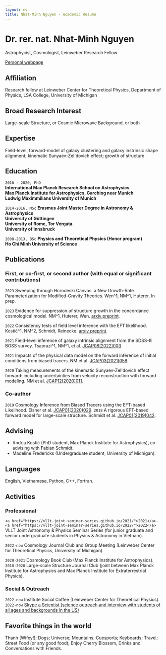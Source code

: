 ```yaml
---
layout: cv
title: Nhat-Minh Nguyen - Academic Resume
---
```

# Dr. rer. nat. Nhat-Minh Nguyen
Astrophycist, Cosmologist, Leinweber Research Fellow

<div id="webaddress">
<a href="https://minhmpa.github.io/">Personal webpage</a>
</div>

## Affiliation

Research fellow at Leinweber Center for Theoretical Physics, Department of Physics, LSA College, University of Michigan

## Broad Research Interest

Large-scale Structure, or Cosmic Microwave Background, or both

## Expertise

Field-level, forward-model of galaxy clustering and galaxy instrinsic shape alignment; kinematic Sunyaev-Zel'dovich effect; growth of structure


## Education

`2016 - 2020, PhD`  
__International Max Planck Research School on Astrophysics__  
__Max Planck Institute for Astrophysics, Garching near Munich__  
__Ludwig Maximmilians University of Munich__

`2014-2016, MSc`
__Erasmus Joint Master Degree in Astronomy & Astrophysics__  
__University of G&ouml;ttingen__  
__University of Rome, Tor Vergata__  
__University of Innsbruck__

`2008-2013, BSc`
__Physics and Theoretical Physics (Honor program)__  
__Ho Chi Minh University of Science__

## Publications

<!-- A list is also available [online](http://scholar.google.co.uk/citations?user=LTOTl0YAAAAJ) -->

### First, or co-first, or second author (with equal or significant contributions)

`2023`
Sweeping through Horndeski Canvas: a New Growth-Rate Parameterization for Modified-Gravity Theories. Wen^1, NM^1, Huterer. In prep.

`2023`
Evidence for suppression of structure growth in the concordance cosmological model. NM^1, Huterer, Wen. <a href="https://arxiv.org/abs/2302.01331">arxiv preprint</a>.

`2022`
Consistency tests of field level inference with the EFT likelihood. Kosti&#263;^1, NM^2, Schmidt, Reinecke. <a href="https://arxiv.org/abs/2212.07875">arxiv preprint</a>.

`2021`
Field-level inference of galaxy intrinsic alignment from the SDSS-III BOSS survey. Tsaprazi^1, NM^1, et al. <a href="https://iopscience.iop.org/article/10.1088/1475-7516/2022/08/003">JCAP08(2022)003</a>

`2021`
Impacts of the physical data model on the forward inference of initial conditions from biased tracers. NM et al. <a href="https://iopscience.iop.org/article/10.1088/1475-7516/2021/03/058">JCAP03(2021)058</a>.

`2020`
Taking measurements of the kinematic Sunyaev-Zel'dovich effect forward: including uncertainties from velocity reconstruction with forward modeling. NM et al. <a href="">JCAP12(2020)011</a>.

### Co-author

`2019`
Cosmology Inference from Biased Tracers using the EFT-based Likelihood. Elsner et al. <a href="https://iopscience.iop.org/article/10.1088/1475-7516/2020/01/029">JCAP01(2020)029</a>.
`2018`
A rigorous EFT-based forward model for large-scale structure. Schmidt et al. <a href="https://iopscience.iop.org/article/10.1088/1475-7516/2019/01/042">JCAP01(2019)042</a>.

## Advising

- Andrja Kosti&#263; (PhD student, Max Planck Institute for Astrophysics), co-advising with Fabian Schmidt.
- Madeline Fredericks (Undergraduate student, University of Michigan).

## Languages
English, Vietnamese, Python, C++, Fortran.

## Activities

### Professional

``<a href="https://vllt-joint-seminar-series.github.io/2021/">2021</a>-<a href="https://vllt-joint-seminar-series.github.io/2022/">2022</a>``
 VLLT Joint Astronomy & Physics Seminar Series (for junior graduate and senior undergraduate students in Physics & Astronomy in Vietnam).

`2022-now`
Cosmology Journal Club and Group Meeting (Leinweber Center for Theoretical Physics, University of Michigan).

`2020-2021`
Cosmology Book Club (Max Planck Institute for Astrophysics).
`2018-2020`
Large-scale Structure Journal Club (joint between Max Planck Institute for Astrophysics and Max Planck Institute for Extraterrestrial Physics).

### Social & Outreach

``2022-now``
Institute Social Coffee (Leinweber Center for Theoretical Physics).
``2022-now``
<a href="https://www.skypeascientist.com/">Skype a Scientist (science outreach and interview with students of all ages and backgrounds in the US)</a>

## Favorite things in the world

Thanh (Wifey!); Dogs; Universe; Mountains; Cuesports; Keyboards; Travel; Street Food (or any good food); Enjoy Cherry Blossom, Drinks and Conversations with Friends.

<!-- ### Footer

Last updated: May 2013 -->


